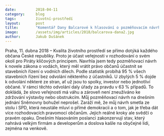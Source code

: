 ```yaml
---
date:         2018-04-11
category:     blog
tags:         životní-prostředí
layout:       post
title:        "Komentář Dany Balcarové k hlasování o pozměňovacím návrhu k zákonu o vodách"
image:        /assets/img/articles/2018/balcarova-dana2.jpg
author:       Jakub Dušánek
---
```


 
Praha, 11. dubna 2018 – Kvalita životního prostředí se přímo dotýká každého občana České republiky. Proto je účast veřejnosti v rozhodování o svém okolí pro Piráty klíčových principem. Navrhla jsem tedy pozměňovací návrh k novele zákona o vodách, který měl vrátit právo občanů účastnit se stavebních řízení o vodních dílech. Podle statistik probíhá 95 % všech stavebních řízení bez odvolání některého z účastníků. U zbylých 5 % dojde k odvolání některé ze stran, ať už jsou to spolky, investor nebo jednotliví občané. V rámci těchto odvolání daly úřady za pravdu v 63 % případů. To dokládá, že slovo veřejnosti má váhu a zároveň není zneužíváno ke zdržování výstavby nebo obstrukcím. Můj pozměňovací návrh na dnešním jednání Sněmovny bohužel neprošel. Zaráží mě, že můj návrh smetla ze stolu i SPD, která neustále mluví o přímé demokracii a o tom, jak je třeba dát více rozhodovacích pravomocí občanům. Jejich reálné kroky ale svědčí o pravém opaku. Dnešním hlasováním poslanci zakonzervují stav, který nahrává velkým firmám a developerům a doslova kašle na obyčejné lidi, zejména na venkově.

